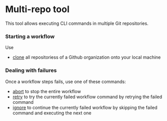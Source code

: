 # Multi-repo tool

This tool allows executing CLI commands in multiple Git repositories.

### Starting a workflow

Use

- [clone](documentation/clone.md) all repositoriess of a Github organization
  onto your local machine

### Dealing with failures

Once a workflow steps fails, use one of these commands:

- [abort](documentation/abort.md) to stop the entire workflow
- [retry](documentation/retry.md) to try the currently failed workflow command
  by retrying the failed command
- [ignore](documentation/ignore.md) to continue the currently failed workflow by
  skipping the failed command and executing the next one
